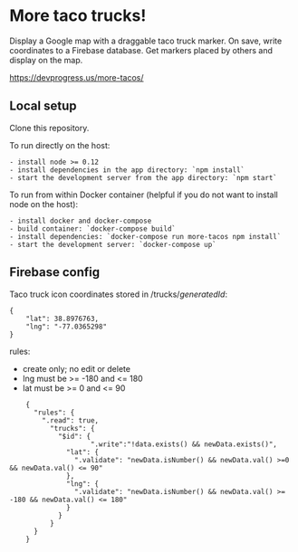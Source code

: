# More taco trucks!

Display a Google map with a draggable taco truck marker.  On save, write coordinates to a Firebase database.  Get markers placed by others and display on the map.

https://devprogress.us/more-tacos/

## Local setup

  Clone this repository.

  To run directly on the host:

    - install node >= 0.12
    - install dependencies in the app directory: `npm install`
    - start the development server from the app directory: `npm start`

  To run from within Docker container (helpful if you do not want to install node on the host):

    - install docker and docker-compose
    - build container: `docker-compose build`
    - install dependencies: `docker-compose run more-tacos npm install`
    - start the development server: `docker-compose up`

## Firebase config

Taco truck icon coordinates stored in /trucks/_generatedId_:

    {
        "lat": 38.8976763,
        "lng": "-77.0365298"
    }

rules:
- create only; no edit or delete
- lng must be >= -180 and <= 180
- lat must be >= 0 and <= 90

```
    {
      "rules": {
        ".read": true,
          "trucks": {
            "$id": {
                    ".write":"!data.exists() && newData.exists()",
              "lat": {
                ".validate": "newData.isNumber() && newData.val() >=0 && newData.val() <= 90"
              },
              "lng": {
                ".validate": "newData.isNumber() && newData.val() >= -180 && newData.val() <= 180"
              }
            }
          }
      }
    }
```
